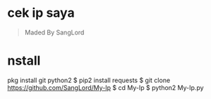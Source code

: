# cek ip saya
> Maded By SangLord

# nstall
pkg install git python2
$ pip2 install requests
$ git clone https://github.com/SangLord/My-Ip
$ cd My-Ip
$ python2 My-Ip.py
